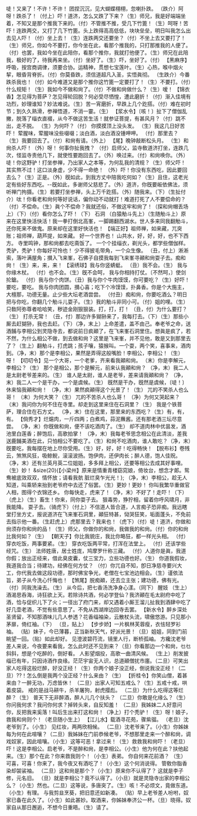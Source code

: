 <!-- { "loadSidebar": true } -->
唗！又来了！不许！不许！
团捏沉沉，见大蝴蝶栩栩，忽喇扑跌。
（跌介）阿呀！跌杀了！（付上）吓！道济，怎么又跌了下来？（生）师兄，我是好端端坐着，不知又是那个推我下来的。（付）不管推不推，受几下竹篦！（生）呵呀！苦吓！连跌两交，又打了几下竹篦。头上跌得高高低低，块块垒垒，明日叫我怎么出去见人吓！（付）坐上去！（生）连跌两交还要坐？（付）不坐上去又要打了！（生）师兄，你如今不要打，你今坐在此，看那个推我的，只打那推我的人便了。（付）也罢，我如今坐在此陪你，看那个推你，我就打他便了。（生）师兄在此陪我，极好的了，待我再来坐。（付）坐好了。（生）吓，坐好了。（付）
【黑麻序】呼吸，按宫商调律，须要合协。运精神，贯想七宝莲叶。（生）心热，喉中烟火挈，眼昏背脊折。（付）你莫昏跌，须信道超凡入圣，实悟眞彻。
（生跌介）今番跌杀我也！（付）如今难道又是那个推你这竹篦一定要打了！（生）不要打。（付）什么规矩！（生）我如今不做和尙了。（付）不做和尙做什么？（生）嗳！
【锦衣香】怎见得为菩萨？怎见得轮回脱？何必受尽恓惶，遭此磨折！（付）渐入佳境有功烈，妙理谁知？妙法难说。（生）苦一宵磨折，早跌上几个趷搭。（付）难在初时节；到久久熟滑，参禅悟道，不消一霎。（生）
【浆水令】〔咳！〕扯下了僧伽乱撇，脱落了缁衣直裰，从今不做这苦生活！就参证菩提，有甚风月？（付）跳不出，走不脱。
（生）为何吓？（付）
你摸摸顶上没头发。
（生）我这几日好苦吓！
荤腥味，荤腥味没些啜啜；淡白酒，淡白酒没锺呷呷。
（付）那里去？（生）我要回去了。（付）和尙有请。（外上）
【尾】晚钟敲断松头月。
（生）和尙杀人吓！（外）呀！
何事你扯我拽？
（付）启师父，监寺敎道济打坐，连跌几次，怪监寺责他几下，就使性要跑回去了。（外）唤过来。（付）和尙唤你。（外）唗！你这野驴！打坐参禅，乃出家人之本等，为何乱我的清规？（生）师父吓！
其实熬不过！这口淡身虚，少不得一命绝！
（外）吓！你没有东西吃，因此要回去么？（生）正是。（外）旣如此，到我方丈中陪我吃何如？（生）且住，这老光定有些好东西吃。--旣如此，多谢师父慈悲了。（外）道济，你旣要皈依佛法，须听禅门拘摄。（生）若要打坐参禅，头上万千趷搭。（外）随我来。（下）（生扯付介）呔！你看老和尙何等好说话，偏你动不动就打！难道打死了人不要偿命的？（付）不偿命。（生）眞个不偿命？我就还俗，不做这牢和尙了！（探和尙帽丢场上）（下）（付）看你怎么了吓！（下）
石洞
（白猿觔斗先上）（生随觔斗上）原来在这里快活快活！我一拳打倒北高峯，一脚踢翻西湖水。世人多来同我翻觔斗，还你死来不做鬼。原来却在这里好快活也！
【端正好】祖师禅，如来藏，兀突账；祖师禅，葫芦提，如来藏。
好一个世界也！
山共水，好，好，好，也不下西方。
寺里鸣钟，那和尙都去吃斋饭了。
一个个挂缁衣，剃光头，都学些僧伽样。
秃驴，秃驴！你每好可怜也！
少不得披毛带角，一个众生像。
（丑，付上）淅淅索，落叶满屋角；攅入飞来峯，石佛子自摸我每到飞来峯寻顚和尙耍子去。痴和尙！（生）来，来，来！
【滚绣球】我与你竖蜻蜓。
（丑）我不会。（生）
我与你缘木杖。
（付）也不会。（生）旣不会呵，
我与你相持打仗。〔不然呵，〕使剑抡鎗。
（付）我与你个肉饼。（丑）我与你个牛肉馍馍，你可要吃？（生）好吓！要吃，要吃。
我与你肉团圆，攅心喜；吃下个冷馍馍，扑鼻香。你是个大施主，大檀那，功德无量。止少些大坛老酒尝尝。
（付丑）痴和尙，你要吃酒么？明日把与你吃，你翻几个觔斗儿耍子。（生）我的觔斗非同小可。（付）姐的哩。（生）
只敎阿弥尊者哈哈笑，秽迹金刚狠狠装。打，打，打！
（丑，付）为什么要打？（生）
打杀无常！
（丑，付）那边许多猢狲来了，我每打去。（下）（生）那些小厮去赶猢狲，我也去赶。（下）（净，末上）上命差遣，盖不由己。奉老爷之命，送酒餔与李相公到灵隐寺去，都说前日疯顚了，在飞来峯石洞里住。想眞是疯了，若不然，为什么相公不做，到去做和尙？这里是飞来峯，并不见他，敢是又到那里去了？（生上）翻觔斗，打虎跳；孩子嚷，猿猴叫。一个耍，两个笑，喜事来，酒肉到。（净，末）那个是李相公，果然是弄得这般嘴脸！李相公，李相公！（生）呀！
【叨叨令】见一个大哥，一个老爹，齐来看我顚和尙。
（末）你是李解元，李相公？（生）
那个是相公，那个是解元，前来认我顚和尙？
（净，末）我二人是太尉老爷差来的。（生）
谁人是太尉，谁人是老爷，差来请我顚和尙？
（净，末）我二人一个是干办，一个是虞候。（生）
旣然是干办，旣然是虞候，〔唗！〕休来恼我顚和尙！
（净，末）果然疯顚得这个光景了！（生）
兀的不笑杀人也么哥！
（末）为何大笑？（生）
兀的不苦杀人也么哥！
（净）为何又哭起来？（末）我问你为何不住在寺里。却走到这里来住在石洞里？（生）
我是个铁菩萨，理合住在石方丈。
（净，末）住在这里，那里来的东西吃？（生）有，有，有。
【倘秀才】烂熩肉，一斤四两；白煮鸡，蒜泥蘸酱。还有那老酒三坛尽意尝。
（净，末）你旣做和尙，便不该吃酒肉了。（生）
却不道肉林中优昙发，酒池里白莲香；醉饱后，高歌拍掌！
（净，末）我每老爷思念相公在此清淡，差我送鹿餔美酒在此，只怕相公不要吃了。（生）和尙不吃酒肉，谁人敢吃？（净，末）旣要吃，我每摆在地上尽你受用。（生）好，好，好！吃得畅快！
【脱布衫】卷残云，煞煞风狂，吸鲸鲵，滚滚波扬。饱伊肉，还伊肉长；醉人德，饱人佳贶。
（净，末）还有兰英月英二位姐姐，多多拜上相公，还要等相公去成其好事哩。（生）妙！
&size(20){【小梁州】原来是情重青楼窈窕娘，倚妆台，想念才郞。鸳鸯被底效双双，情怀放；请看我骯
脏烂臭乍光光！};
（净，末）李相公，趁无人知道，叫乘轿来抬到老爷府中去还了俗罢。（生）更妙！更妙！
你叫我繁华重做官人相，图得个衣锦还乡。
你每快走，虎来了！（净，末）不好了！走吓！（下）（虎上）（生）畜生！你来，同你耍子去。
狠毒势，狰狞相，留着你呼风啸月，非我能降。
耍子去。（骑虎下）（付上）不信道人皆合道，人言痴子恐非痴。我远瞎堂打坐方丈，报说道济在飞来峯石洞里，顚狂特甚，恸哭狂笑，垢面蓬头，不免前去指示他一番。（生赶虎上）虎那里去？我来也！（虎下）（付）唗！道济，你做和尙须存你和尙的品！（生）师父，你做你的和尙，我做我的和尙。（付）你的和尙比我何如？（生）
【朝天子】你比我貌庄，我比你略狂，都一样光头相。
（付）穿衣吃饭，两事要紧。（生）
穿衣吃饭两平常，打浑在法堂上。
（付）还该学些经咒。（生）
法师姓唐，居士姓庞，鸠摩罗什称三藏。
（付）人道你是眞，我道你假；放出正经来，借此臭皮囊，仗三宝力，立些功德也好。（生）
你道我假妆，我道我合当；待建功，经佛在何方仗？
（付）你兀自不知，卽日净慈寺要兴大工，你代我去做这段功德，那时佛宝争光，老僧在七宝池边相会。（生）谨依法旨，弟子从今洗心忏悔也！
【煞尾】脱痴顚，还去立主张；建功德，佛有光。
（付）同我洗澡去。（生）
从今后，把七香汤洗净身心漾。（同下）
醒妓
（生上）酒渴思呑海，诗狂欲上天。若除诗共酒，何必学登仙？我济顚在毛太尉府中吃了酒，恰与促织儿下了火；一径出了府门来，却又遇着小厮王溜儿扯我到酒肆中吃了好几壶老酒，不觉有些意思了。不免从西湖岸边回寺去罢。
【新水令】醉乡深处圣贤留，不知那酒味儿几人参透？花香缁袖染，云散杖头流，啸傲悠游。只见那小茅扉，倚红袖。（下）
（旦，贴上）
【步步娇】一片枫林芙蓉瘦，衣怯轻罗衫袖。
（贴）妹子，今已薄暮，正当新秋天气，好派光景！（旦）姐姐，同到门前眺望一回。（贴）如此却好。
见澄波碧荇流，镜里人行，断桥孤岫。
方纔沈老爷差人来说，今夜要来看我，怎么此时还不见到来？（旦）你看那边一个和尙，乜乜斜斜，想是个吃醉的，倒好看。
人影望烟投，高歌一曲清风候。
（生上）削发披缁已有年，只因诗酒作良缘。茫茫宇宙无人识，总道顚僧扰市廛。（二旦）可笑出家人吃得这般烂醉，好没正经！（生）你两个娘子没正经，倒说我没正经！（二旦）??！怎么倒是我两个没正经？什么来由？（生）
【折桂令】你笑山僧，着甚来由？一醉无功，万虑皆休！
（二旦）出家人可知五戒么？（生）五戒十戒，哄着皮袋。
戒的是战马耕牛，杀羊屠狗，射虎撄彪。
（二旦）为什么吃得这等烂醉？（生）
普天下无非醉酒，醉人儿几个扶头？
（二旦）你敢是化缘么？（生）
你问我何求？我问你何求？掉转头来，自反知羞！
（二旦）我姊妹二人好意问你，反把我来奚落！叫后生出来打这和尙！（净上）打个秃驴！（生）呀！娘子，救我和尙则个！（老旦随小生上）
【江儿水】载酒寻花苑，骤紫骝。
（老旦）沈老爷到了。（小生）
见红妆，两两欣相候。
（二旦）沈老爷来了。（小生）你姊妹每为何在此喧嚷？（二旦）我姊妹在门前恭候老爷，不想那里走来一个醉和尙，调戏奴家，因此喧嚷。（小生）这等可恶！拿过来！（生）救救我和尙吓！（老旦）吓！这是李相公。启老爷，不是醉和尙，是李相公。（小生）他为何在此？扶他起来。（生）那个在此？你来救我则个！（小生）表弟。
你自何来花前酒？
（生）可喜，可喜！你来了，我今夜又有酒吃了！（小生）这个何消说得。
管敎你脂香染却袈裟袖。
（二旦）这和尙是那个？（小生）原来你不认得了？
这就是李子修，元名旧。
（旦）就是李相公？竟不认得了。（小旦）就是灵隐寺出家的李相公么？（小生）然也。（二旦）这等说，多唐突了。（生）咳！不必烦文，竟做东道。（小生）有理。
与我剪韭烹葵，把旧意还如新凑。
（贴）早上老爷差人吩咐，奴家已备在此久了。（小生）如此甚妙。取酒来，你姊妹奉济公一杯。（旦）晓得。奴家自从那日邂逅，不想今日重晤。（生）请了。

